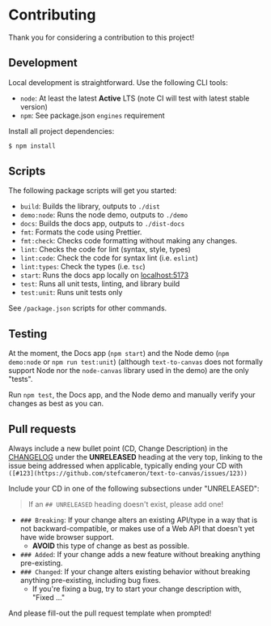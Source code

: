 # Contributing

Thank you for considering a contribution to this project!

## Development

Local development is straightforward. Use the following CLI tools:

*   `node`: At least the latest __Active__ LTS (note CI will test with latest stable version)
*   `npm`: See package.json `engines` requirement

Install all project dependencies:

```bash
$ npm install
```

## Scripts

The following package scripts will get you started:

*   `build`: Builds the library, outputs to `./dist`
*   `demo:node`: Runs the node demo, outputs to `./demo`
*   `docs`: Builds the docs app, outputs to `./dist-docs`
*   `fmt`: Formats the code using Prettier.
*   `fmt:check`: Checks code formatting without making any changes.
*   `lint`: Checks the code for lint (syntax, style, types)
*   `lint:code`: Check the code for syntax lint (i.e. `eslint`)
*   `lint:types`: Check the types (i.e. `tsc`)
*   `start`: Runs the docs app locally on [localhost:5173](http://localhost:5173/)
*   `test`: Runs all unit tests, linting, and library build
*   `test:unit`: Runs unit tests only

See `/package.json` scripts for other commands.

## Testing

At the moment, the Docs app (`npm start`) and the Node demo (`npm demo:node` or `npm run test:unit`) (although `text-to-canvas` does not formally support Node nor the `node-canvas` library used in the demo) are the only "tests".

Run `npm test`, the Docs app, and the Node demo and manually verify your changes as best as you can.

## Pull requests

Always include a new bullet point (CD, Change Description) in the [CHANGELOG](./CHANGELOG.md) under the __UNRELEASED__ heading at the very top, linking to the issue being addressed when applicable, typically ending your CD with `([#123](https://github.com/stefcameron/text-to-canvas/issues/123))`

Include your CD in one of the following subsections under "UNRELEASED":

> If an `## UNRELEASED` heading doesn't exist, please add one!

-   `### Breaking`: If your change alters an existing API/type in a way that is not backward-compatible, or makes use of a Web API that doesn't yet have wide browser support.
    -   __AVOID__ this type of change as best as possible.
-   `### Added`: If your change adds a new feature without breaking anything pre-existing.
-   `### Changed`: If your change alters existing behavior without breaking anything pre-existing, including bug fixes.
    -   If you're fixing a bug, try to start your change description with, "Fixed ..."

And please fill-out the pull request template when prompted!
